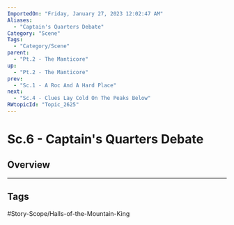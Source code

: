 ```yaml
---
ImportedOn: "Friday, January 27, 2023 12:02:47 AM"
Aliases:
  - "Captain's Quarters Debate"
Category: "Scene"
Tags:
  - "Category/Scene"
parent:
  - "Pt.2 - The Manticore"
up:
  - "Pt.2 - The Manticore"
prev:
  - "Sc.1 - A Roc And A Hard Place"
next:
  - "Sc.4 - Clues Lay Cold On The Peaks Below"
RWtopicId: "Topic_2625"
---
```

# Sc.6 - Captain's Quarters Debate
## Overview

---
## Tags
#Story-Scope/Halls-of-the-Mountain-King

